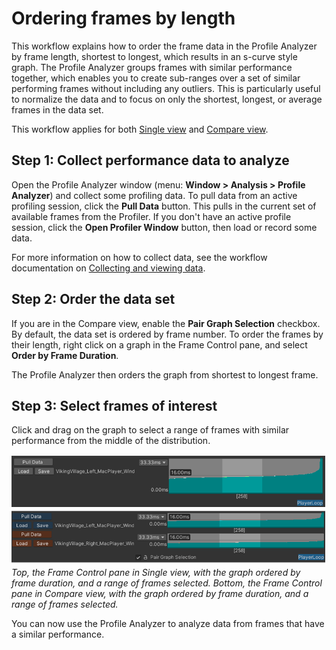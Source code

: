 # Ordering frames by length

This workflow explains how to order the frame data in the Profile Analyzer by frame length, shortest to longest, which results in an s-curve style graph. The Profile Analyzer groups frames with similar performance together, which enables you to create sub-ranges over a set of similar performing frames without including any outliers. This is particularly useful to normalize the data and to focus on only the shortest, longest, or average frames in the data set.

This workflow applies for both [Single view](single-view.md) and [Compare view](compare-view.md).

## Step 1: Collect performance data to analyze

Open the Profile Analyzer window (menu: **Window &gt; Analysis &gt; Profile Analyzer**) and collect some profiling data. To pull data from an active profiling session, click the **Pull Data** button. This pulls in the current set of available frames from the Profiler. If you don't have an active profile session, click the **Open Profiler Window** button, then load or record some data.

For more information on how to collect data, see the workflow documentation on [Collecting and viewing data](collecting-and-viewing-data.md).

## Step 2: Order the data set

If you are in the Compare view, enable the **Pair Graph Selection** checkbox. By default, the data set is ordered by frame number. To order the frames by their length, right click on a graph in the Frame Control pane, and select **Order by Frame Duration**.

The Profile Analyzer then orders the graph from shortest to longest frame.

## Step 3: Select frames of interest

Click and drag on the graph to select a range of frames with similar performance from the middle of the distribution.

![Frames ordered by duration](images/profile-analyzer-frame-duration.png)<br/>*Top, the Frame Control pane in Single view, with the graph ordered by frame duration, and a range of frames selected. Bottom, the Frame Control pane in Compare view, with the graph ordered by frame duration, and a range of frames selected.*

You can now use the Profile Analyzer to analyze data from frames that have a similar performance.
